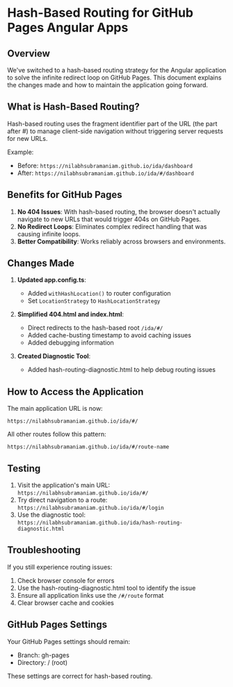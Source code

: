# Hash-Based Routing for GitHub Pages Angular Apps

## Overview

We've switched to a hash-based routing strategy for the Angular application to solve the infinite redirect loop on GitHub Pages. This document explains the changes made and how to maintain the application going forward.

## What is Hash-Based Routing?

Hash-based routing uses the fragment identifier part of the URL (the part after #) to manage client-side navigation without triggering server requests for new URLs.

Example:
- Before: `https://nilabhsubramaniam.github.io/ida/dashboard`
- After: `https://nilabhsubramaniam.github.io/ida/#/dashboard`

## Benefits for GitHub Pages

1. **No 404 Issues**: With hash-based routing, the browser doesn't actually navigate to new URLs that would trigger 404s on GitHub Pages.
2. **No Redirect Loops**: Eliminates complex redirect handling that was causing infinite loops.
3. **Better Compatibility**: Works reliably across browsers and environments.

## Changes Made

1. **Updated app.config.ts**:
   - Added `withHashLocation()` to router configuration
   - Set `LocationStrategy` to `HashLocationStrategy`

2. **Simplified 404.html and index.html**:
   - Direct redirects to the hash-based root `/ida/#/`
   - Added cache-busting timestamp to avoid caching issues
   - Added debugging information

3. **Created Diagnostic Tool**:
   - Added hash-routing-diagnostic.html to help debug routing issues

## How to Access the Application

The main application URL is now:
```
https://nilabhsubramaniam.github.io/ida/#/
```

All other routes follow this pattern:
```
https://nilabhsubramaniam.github.io/ida/#/route-name
```

## Testing

1. Visit the application's main URL: `https://nilabhsubramaniam.github.io/ida/#/`
2. Try direct navigation to a route: `https://nilabhsubramaniam.github.io/ida/#/login`
3. Use the diagnostic tool: `https://nilabhsubramaniam.github.io/ida/hash-routing-diagnostic.html`

## Troubleshooting

If you still experience routing issues:

1. Check browser console for errors
2. Use the hash-routing-diagnostic.html tool to identify the issue
3. Ensure all application links use the `/#/route` format
4. Clear browser cache and cookies

## GitHub Pages Settings

Your GitHub Pages settings should remain:
- Branch: gh-pages
- Directory: / (root)

These settings are correct for hash-based routing.
